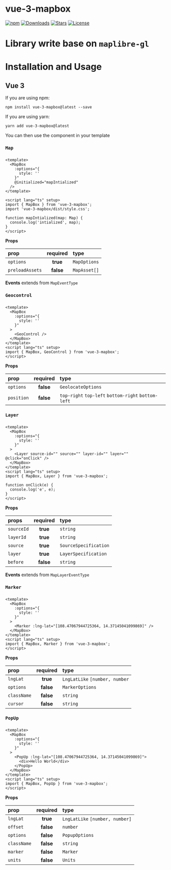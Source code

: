 # vue-3-mapbox

[![npm](https://img.shields.io/npm/v/vue-3-mapbox)](https://www.npmjs.com/package/vue-3-mapbox) [![Downloads](https://img.shields.io/npm/dt/vue-3-mapbox)](https://www.npmjs.com/package/vue-3-mapbox) [![Stars](https://img.shields.io/github/stars/danh121097/vue-mapbox-gl?style=flat-square)](https://github.com/danh121097/vue-mapbox-gl/stargazers) [![License](https://img.shields.io/npm/l/vue-3-mapbox)](https://github.com/danh121097/vue-mapbox-gl/blob/main/LICENSE.md)

# Library write base on `maplibre-gl`

# Installation and Usage

## Vue 3

If you are using npm:

```shell
npm install vue-3-mapbox@latest --save
```

If you are using yarn:

```shell
yarn add vue-3-mapbox@latest
```

You can then use the component in your template

### **`Map`**

###

```vue
<template>
  <MapBox
    :options="{
      style: ''
    }"
    @initialized="mapIntialized"
  />
</template>

<script lang="ts" setup>
import { MapBox } from 'vue-3-mapbox';
import 'vue-3-mapbox/dist/style.css';

function mapIntialized(map: Map) {
  console.log('intialized', map);
}
</script>
```

**Props**

| prop            | required  | type         |
| :-------------- | :-------: | :----------- |
| `options`       | **true**  | `MapOptions` |
| `preloadAssets` | **false** | `MapAsset[]` |

**Events**
extends from `MapEventType`

### **`Geocontrol`**

###

```vue
<template>
  <MapBox
    :options="{
      style: ''
    }"
  >
    <GeoControl />
  </MapBox>
</template>
<script lang="ts" setup>
import { MapBox, GeoControl } from 'vue-3-mapbox';
</script>
```

**Props**

| prop       | required  | type                                                |
| :--------- | :-------: | :-------------------------------------------------- |
| `options`  | **false** | `GeolocateOptions`                                  |
| `position` | **false** | `top-right` `top-left` `bottom-right` `bottom-left` |

### **`Layer`**

###

```vue
<template>
  <MapBox
    :options="{
      style: ''
    }"
  >
    <Layer source-id="" source="" layer-id="" layer="" @click="onClick" />
  </MapBox>
</template>
<script lang="ts" setup>
import { MapBox, Layer } from 'vue-3-mapbox';

function onClick(e) {
  console.log('e', e);
}
</script>
```

**Props**

| props      | required  | type                  |
| :--------- | :-------: | :-------------------- |
| `sourceId` | **true**  | `string`              |
| `layerId`  | **true**  | `string`              |
| `source`   | **true**  | `SourceSpecification` |
| `layer`    | **true**  | `LayerSpecification`  |
| `before`   | **false** | `string`              |

**Events**
extends from `MapLayerEventType`

### **`Marker`**

###

```vue
<template>
  <MapBox
    :options="{
      style: ''
    }"
  >
    <Marker :lng-lat="[108.47067944725364, 14.37145041099869]" />
  </MapBox>
</template>
<script lang="ts" setup>
import { MapBox, Marker } from 'vue-3-mapbox';
</script>
```

**Props**

| prop        | required  | type                           |
| :---------- | :-------: | :----------------------------- |
| `lngLat`    | **true**  | `LngLatLike` `[number, number` |
| `options`   | **false** | `MarkerOptions`                |
| `className` | **false** | `string`                       |
| `cursor`    | **false** | `string`                       |

### **`PopUp`**

###

```vue
<template>
  <MapBox
    :options="{
      style: ''
    }"
  >
    <PopUp :lng-lat="[108.47067944725364, 14.37145041099869]">
      <div>Hello World</div>
    </PopUp>
  </MapBox>
</template>
<script lang="ts" setup>
import { MapBox, PopUp } from 'vue-3-mapbox';
</script>
```

**Props**

| prop        | required  | type                            |
| :---------- | :-------: | :------------------------------ |
| `lngLat`    | **true**  | `LngLatLike` `[number, number]` |
| `offset`    | **false** | `number`                        |
| `options`   | **false** | `PopupOptions`                  |
| `className` | **false** | `string`                        |
| `marker`    | **false** | `Marker`                        |
| `units`     | **false** | `Units`                         |

